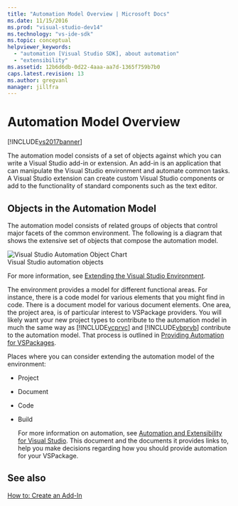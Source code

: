 ```yaml
---
title: "Automation Model Overview | Microsoft Docs"
ms.date: 11/15/2016
ms.prod: "visual-studio-dev14"
ms.technology: "vs-ide-sdk"
ms.topic: conceptual
helpviewer_keywords: 
  - "automation [Visual Studio SDK], about automation"
  - "extensibility"
ms.assetid: 12b6d6db-0d22-4aaa-aa7d-1365f759b7b0
caps.latest.revision: 13
ms.author: gregvanl
manager: jillfra
---
```

# Automation Model Overview
[!INCLUDE[vs2017banner](../../includes/vs2017banner.md)]

The automation model consists of a set of objects against which you can write a Visual Studio add-in or extension. An add-in is an application that can manipulate the Visual Studio environment and automate common tasks. A Visual Studio extension can create custom Visual Studio components or add to the functionality of standard components such as the text editor.  
  
## Objects in the Automation Model  
 The automation model consists of related groups of objects that control major facets of the common environment. The following is a diagram that shows the extensive set of objects that compose the automation model.  
  
 ![Visual Studio Automation Object Chart](../../extensibility/internals/media/vsvisualstudioautomationobjectchart.gif "vsVisualStudioAutomationObjectChart")  
Visual Studio automation objects  
  
 For more information, see [Extending the Visual Studio Environment](https://msdn.microsoft.com/library/4173a963-7ac7-4966-9bb7-e28a9d9f6792).  
  
 The environment provides a model for different functional areas. For instance, there is a code model for various elements that you might find in code. There is a document model for various document elements. One area, the project area, is of particular interest to VSPackage providers. You will likely want your new project types to contribute to the automation model in much the same way as [!INCLUDE[vcprvc](../../includes/vcprvc-md.md)] and [!INCLUDE[vbprvb](../../includes/vbprvb-md.md)] contribute to the automation model. That process is outlined in [Providing Automation for VSPackages](../../extensibility/internals/providing-automation-for-vspackages.md).  
  
 Places where you can consider extending the automation model of the environment:  
  
- Project  
  
- Document  
  
- Code  
  
- Build  
  
  For more information on automation, see [Automation and Extensibility for Visual Studio](https://msdn.microsoft.com/library/f71a2253-3e68-4e5e-9a18-edbba816caf6). This document and the documents it provides links to, help you make decisions regarding how you should provide automation for your VSPackage.  
  
## See also  
 [How to: Create an Add-In](https://msdn.microsoft.com/library/50be56d2-e3a5-4cd2-8569-2a0666b268ce)

